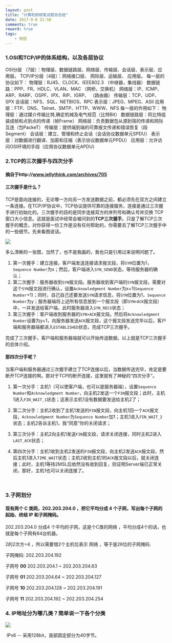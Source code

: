 ```yaml
---
layout: post
title: "计算机网络笔试题目总结"
date: 2017-9-8 21:58
comments: true
reward: true
tags: 
	- 校招
---
```


### 1.OSI和TCP/IP的体系结构，以及各层协议

OSI分层 （7层）：物理层、数据链路层、网络层、传输层、会话层、表示层、应用层。
TCP/IP分层（4层）：网络接口层、 网际层、运输层、 应用层。
每一层的协议如下：
物理层：RJ45、CLOCK、IEEE802.3 （中继器，集线器）
数据链路：PPP、FR、HDLC、VLAN、MAC （网桥，交换机）
网络层：IP、ICMP、ARP、RARP、OSPF、IPX、RIP、IGRP、 （路由器）
传输层：TCP、UDP、SPX
会话层：NFS、SQL、NETBIOS、RPC
表示层：JPEG、MPEG、ASII
应用层：FTP、DNS、Telnet、SMTP、HTTP、WWW、NFS
每一层的作用如下：
物理层：通过媒介传输比特,确定机械及电气规范（比特Bit）
数据链路层：将比特组装成帧和点到点的传递（帧Frame）
网络层：负责数据包从源到宿的传递和网际互连（包PackeT）
传输层：提供端到端的可靠报文传递和错误恢复（段Segment）
会话层：建立、管理和终止会话（会话协议数据单元SPDU）
表示层：对数据进行翻译、加密和压缩（表示协议数据单元PPDU）
应用层：允许访问OSI环境的手段（应用协议数据单元APDU）

### 2.TCP的三次握手与四次分手

#### 摘自于http://www.jellythink.com/archives/705

#### 三次握手是什么？

TCP是面向连接的，无论哪一方向另一方发送数据之前，都必须先在双方之间建立一条连接。在TCP/IP协议中，TCP协议提供可靠的连接服务，连接是通过三次握手进行初始化的。三次握手的目的是同步连接双方的序列号和确认号并交换 TCP窗口大小信息。这就是面试中经常会被问到的**TCP三次握手**。只是了解TCP三次握手的概念，对你获得一份工作是没有任何帮助的，你需要去了解TCP三次握手中的一些细节。先来看图说话。

![](http://ovuyz1070.bkt.clouddn.com/17-9-8/58296452.jpg)

多么清晰的一张图，当然了，也不是我画的，我也只是引用过来说明问题了。

1. 第一次握手：建立连接。客户端发送连接请求报文段，将`SYN`位置为1，`Sequence Number`为x；然后，客户端进入`SYN_SEND`状态，等待服务器的确认；
2. 第二次握手：服务器收到`SYN`报文段。服务器收到客户端的`SYN`报文段，需要对这个`SYN`报文段进行确认，设置`Acknowledgment Number`为x+1(`Sequence Number`+1)；同时，自己自己还要发送`SYN`请求信息，将`SYN`位置为1，`Sequence Number`为y；服务器端将上述所有信息放到一个报文段（即`SYN+ACK`报文段）中，一并发送给客户端，此时服务器进入`SYN_RECV`状态；
3. 第三次握手：客户端收到服务器的`SYN+ACK`报文段。然后将`Acknowledgment Number`设置为y+1，向服务器发送`ACK`报文段，这个报文段发送完毕以后，客户端和服务器端都进入`ESTABLISHED`状态，完成TCP三次握手。

完成了三次握手，客户端和服务器端就可以开始传送数据。以上就是TCP三次握手的总体介绍。

#### 那四次分手呢？

当客户端和服务器通过三次握手建立了TCP连接以后，当数据传送完毕，肯定是要断开TCP连接的啊。那对于TCP的断开连接，这里就有了神秘的“四次分手”。

1. 第一次分手：主机1（可以使客户端，也可以是服务器端），设置`Sequence Number`和`Acknowledgment Number`，向主机2发送一个`FIN`报文段；此时，主机1进入`FIN_WAIT_1`状态；这表示主机1没有数据要发送给主机2了；

2. 第二次分手：主机2收到了主机1发送的`FIN`报文段，向主机1回一个`ACK`报文段，`Acknowledgment Number`为`Sequence Number`加1；主机1进入`FIN_WAIT_2`状态；主机2告诉主机1，我“同意”你的关闭请求；

3. 第三次分手：主机2向主机1发送`FIN`报文段，请求关闭连接，同时主机2进入`LAST_ACK`状态；

4. 第四次分手：主机1收到主机2发送的`FIN`报文段，向主机2发送`ACK`报文段，然后主机1进入`TIME_WAIT`状态；主机2收到主机1的`ACK`报文段以后，就关闭连接；此时，主机1等待2MSL后依然没有收到回复，则证明Server端已正常关闭，那好，主机1也可以关闭连接了。

   ​

### 3.子网划分

#### 现有两个 C 类网，202.203.204.0 ，把它平均分成 4 个子网，写出每个子网的起始、终结 IP 和子网掩码。

202.203.204.0 分成4 个平均的子网，这是个C类的网络 ，平均分成4个的话，也就是每个子网有64台机器。

2的2次方=4 ，所以需要借2个主机位表示 网络 ，等于是26位的子网掩码.

子网掩码: 202.203.204.192

子网号 **00** 202.203.204.1 ~ 202.203.204.63

子网号 **01** 202.203.204.64 ~ 202.203.204.127

子网号 **10** 202.203.204.128 ~ 202.203.204.191

子网号 **11** 202.203.204.192 ~ 202.203.204.254

### 4. IP地址分为哪几类？简单说一下各个分类

![](http://ovuyz1070.bkt.clouddn.com/17-9-8/84087885.jpg)

​                                       IPv6 -- 采用128bit，首部固定部分为40字节。
